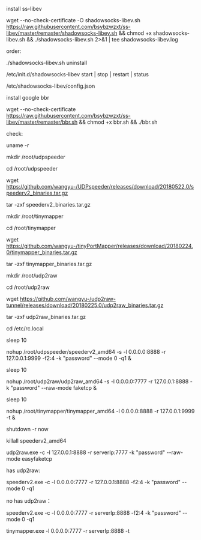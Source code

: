 install ss-libev

wget --no-check-certificate -O shadowsocks-libev.sh https://raw.githubusercontent.com/bsybzwzxt/ss-libev/master/remaster/shadowsocks-libev.sh && chmod +x shadowsocks-libev.sh && ./shadowsocks-libev.sh 2>&1 | tee shadowsocks-libev.log

order:

./shadowsocks-libev.sh uninstall

/etc/init.d/shadowsocks-libev start | stop | restart | status

/etc/shadowsocks-libev/config.json



install google bbr

wget --no-check-certificate https://raw.githubusercontent.com/bsybzwzxt/ss-libev/master/remaster/bbr.sh && chmod +x bbr.sh && ./bbr.sh

check:

uname -r



mkdir /root/udpspeeder

cd /root/udpspeeder

wget https://github.com/wangyu-/UDPspeeder/releases/download/20180522.0/speederv2_binaries.tar.gz

tar -zxf speederv2_binaries.tar.gz


mkdir /root/tinymapper

cd /root/tinymapper

wget https://github.com/wangyu-/tinyPortMapper/releases/download/20180224.0/tinymapper_binaries.tar.gz

tar -zxf tinymapper_binaries.tar.gz


mkdir /root/udp2raw

cd /root/udp2raw

wget https://github.com/wangyu-/udp2raw-tunnel/releases/download/20180225.0/udp2raw_binaries.tar.gz

tar -zxf udp2raw_binaries.tar.gz



cd /etc/rc.local

sleep 10

nohup /root/udpspeeder/speederv2_amd64 -s -l 0.0.0.0:8888 -r 127.0.0.1:9999 -f2:4 -k "password" --mode 0 -q1 &

sleep 10

nohup /root/udp2raw/udp2raw_amd64 -s -l 0.0.0.0:7777 -r 127.0.0.1:8888 -k "password" --raw-mode faketcp &

sleep 10

nohup /root/tinymapper/tinymapper_amd64 -l 0.0.0.0:8888 -r 127.0.0.1:9999 -t &


shutdown -r now

killall speederv2_amd64


udp2raw.exe -c -l 127.0.0.1:8888 -r serverIp:7777 -k "password" --raw-mode easyfaketcp

has udp2raw:

speederv2.exe -c -l 0.0.0.0:7777 -r 127.0.0.1:8888 -f2:4 -k "password" --mode 0 -q1

no has udp2raw：

speederv2.exe -c -l 0.0.0.0:7777 -r serverIp:8888 -f2:4 -k "password" --mode 0 -q1

tinymapper.exe -l 0.0.0.0:7777 -r serverIp:8888 -t

